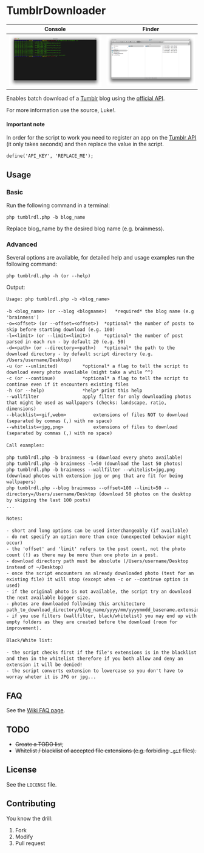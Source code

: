 # TumblrDownloader

| Console | Finder |
|:-------:|:------:|
| ![console](screenshots/tumblrdl-console-2.png) | ![finder](screenshots/tumblrdl-finder-2.png) |

Enables batch download of a [Tumblr](http://www.tumblr.com/) blog using the [official API](http://www.tumblr.com/api/).

For more information use the source, Luke!.


#### Important note

In order for the script to work you need to register an app on the [Tumblr API](http://www.tumblr.com/oauth/apps) (it only takes seconds) and then replace the value in the script.

	define('API_KEY', 'REPLACE_ME');



## Usage

### Basic

Run the following command in a terminal:

	php tumblrdl.php -b blog_name

Replace blog_name by the desired blog name (e.g. brainmess).

### Advanced
Several options are available, for detailed help and usage examples run the following command:

	php tumblrdl.php -h (or --help)
	
Output:

	Usage: php tumblrdl.php -b <blog_name>

	-b <blog_name> (or --blog <blogname>)	*required* the blog name (e.g 'brainmess')
	-o=<offset> (or --offset=<offset>)	*optional* the number of posts to skip before starting download (e.g. 100)
	-l=<limit> (or --limit=<limit>)		*optional* the number of post parsed in each run - by default 20 (e.g. 50)
	-d=<path> (or --directory=<path>)	*optional* the path to the download directory - by default script directory (e.g. /Users/username/Desktop)
	-u (or --unlimited)			*optional* a flag to tell the script to download every photo available (might take a while ^^)
	-c (or --continue)			*optional* a flag to tell the script to continue even if it encounters existing files
	-h (or --help)				*help* print this help
	--wallfilter				apply filter for only downloading photos that might be used as wallpapers (checks: landscape, ratio, dimensions)
	--blacklist=<gif,webm>			extensions of files NOT to download (separated by commas (,) with no space)
	--whitelist=<jpg,png>			extensions of files to download (separated by commas (,) with no space)

	Call examples:

	php tumblrdl.php -b brainmess -u (download every photo available)
	php tumblrdl.php -b brainmess -l=50 (download the last 50 photos)
	php tumblrdl.php -b brainmess --wallfilter --whitelist=jpg,png (download photos with extension jpg or png that are fit for being wallpapers)
	php tumblrdl.php --blog brainmess --offset=100 --limit=50 --directory=/Users/username/Desktop (download 50 photos on the desktop by skipping the last 100 posts)
	...

	Notes:

	- short and long options can be used interchangeably (if available)
	- do not specify an option more than once (unexpected behavior might occur)
	- the 'offset' and 'limit' refers to the post count, not the photo count (!) as there may be more than one photo in a post.
	- download directory path must be absolute (/Users/username/Desktop instead of ~/Desktop)
	- once the script encounters an already downloaded photo (test for an existing file) it will stop (except when -c or --continue option is used)
	- if the original photo is not available, the script try an download the next available bigger size.
	- photos are downloaded following this architecture path_to_download_directory/blog_name/yyyy/mm/yyyymmdd_basename.extension
	- if you use filters (wallfilter, black/whitelist) you may end up with empty folders as they are created before the download (room for improvement).

	Black/White list:

	- the script checks first if the file's extensions is in the blacklist and then in the whitelist therefore if you both allow and deny an extension it will be denied!
	- the script converts extension to lowercase so you don't have to worray wheter it is JPG or jpg...


## FAQ

See the [Wiki FAQ page](https://github.com/saeros/tumblrdl/wiki/FAQ).


## TODO

* <s>Create a TODO list</s>;
* <s>Whitelist / blacklist of accepted file extensions (e.g. forbiding `.gif` files).</s>


## License

See the `LICENSE` file.


## Contributing

You know the drill:

1. Fork
2. Modify
3. Pull request
